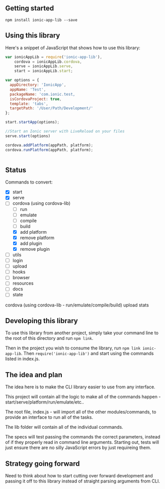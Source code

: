 ## Getting started

`npm install ionic-app-lib --save`

## Using this library

Here's a snippet of JavaScript that shows how to use this library:

```javascript
var ionicAppLib = require('ionic-app-lib'),
    cordova = ionicAppLib.cordova,
    serve = ionicAppLib.serve,
    start = ionicAppLib.start;

var options = { 
  appDirectory: 'IonicApp',
  appName: 'Test',
  packageName: 'com.ionic.test,
  isCordovaProject: true,
  template: 'tabs',
  targetPath: '/User/Path/Development/' 
};

start.startApp(options);

//Start an Ionic server with LiveReload on your files
serve.start(options)

cordova.addPlatform(appPath, platform);
cordova.runPlatform(appPath, platform);



```

## Status

Commands to convert:

* [X] start
* [X] serve
* [ ] cordova (using cordova-lib)
  * [ ] run
  * [ ] emulate
  * [ ] compile
  * [ ] build
  * [X] add platform
  * [X] remove platform
  * [X] add plugin
  * [X] remove plugin
* [ ] utils
* [ ] login
* [ ] upload
* [ ] hooks
* [ ] browser
* [ ] resources
* [ ] docs
* [ ] state

cordova (using cordova-lib - run/emulate/compile/build)
upload
stats

## Developing this library

To use this library from another project, simply take your command line to the root of this directory and run `npm link`.

Then in the project you wish to consume the library, run `npm link ionic-app-lib`. Then `require('ionic-app-lib')` and start using the commands listed in index.js.

## The idea and plan

The idea here is to make the CLI library easier to use from any interface. 

This project will contain all the logic to make all of the commands happen - start/serve/platform/run/emulate/etc..

The root file, index.js - will import all of the other modules/commands, to provide an interface to run all of the tasks.

The lib folder will contain all of the individual commands.

The specs will test passing the commands the correct parameters, instead of if they properly read in command line arguments. Starting out, tests will just ensure there are no silly JavaScript errors by just requireing them.

## Strategy going forward

Need to think about how to start cutting over forward development and passing it off to this library instead of straight parsing arguments from CLI.

